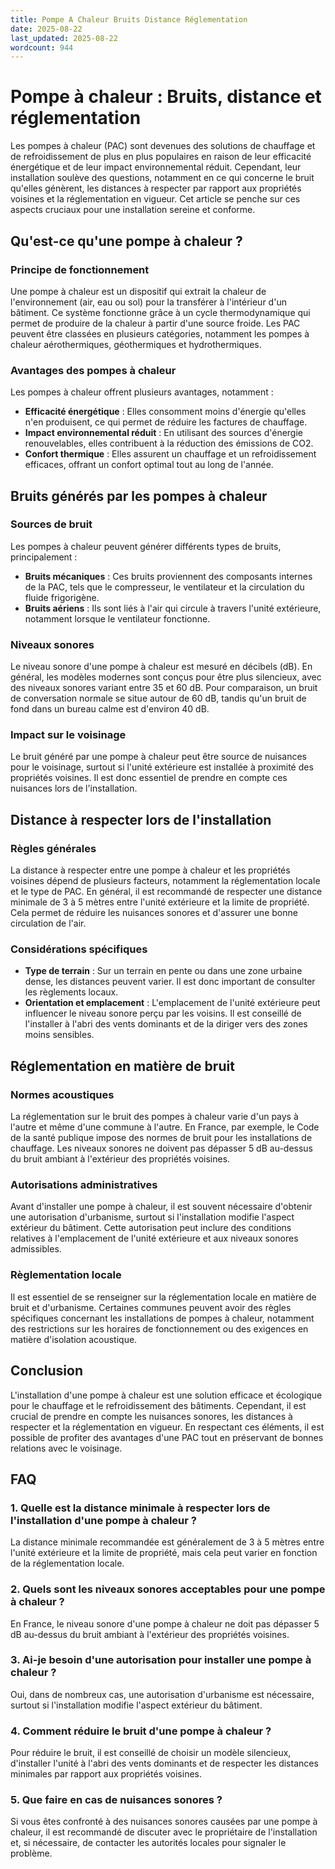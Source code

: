 ```yaml
---
title: Pompe A Chaleur Bruits Distance Réglementation
date: 2025-08-22
last_updated: 2025-08-22
wordcount: 944
---
```


# Pompe à chaleur : Bruits, distance et réglementation

Les pompes à chaleur (PAC) sont devenues des solutions de chauffage et de refroidissement de plus en plus populaires en raison de leur efficacité énergétique et de leur impact environnemental réduit. Cependant, leur installation soulève des questions, notamment en ce qui concerne le bruit qu'elles génèrent, les distances à respecter par rapport aux propriétés voisines et la réglementation en vigueur. Cet article se penche sur ces aspects cruciaux pour une installation sereine et conforme.

## Qu'est-ce qu'une pompe à chaleur ?

### Principe de fonctionnement

Une pompe à chaleur est un dispositif qui extrait la chaleur de l'environnement (air, eau ou sol) pour la transférer à l'intérieur d'un bâtiment. Ce système fonctionne grâce à un cycle thermodynamique qui permet de produire de la chaleur à partir d'une source froide. Les PAC peuvent être classées en plusieurs catégories, notamment les pompes à chaleur aérothermiques, géothermiques et hydrothermiques.

### Avantages des pompes à chaleur

Les pompes à chaleur offrent plusieurs avantages, notamment :

- **Efficacité énergétique** : Elles consomment moins d'énergie qu'elles n'en produisent, ce qui permet de réduire les factures de chauffage.
- **Impact environnemental réduit** : En utilisant des sources d'énergie renouvelables, elles contribuent à la réduction des émissions de CO2.
- **Confort thermique** : Elles assurent un chauffage et un refroidissement efficaces, offrant un confort optimal tout au long de l'année.

## Bruits générés par les pompes à chaleur

### Sources de bruit

Les pompes à chaleur peuvent générer différents types de bruits, principalement :

- **Bruits mécaniques** : Ces bruits proviennent des composants internes de la PAC, tels que le compresseur, le ventilateur et la circulation du fluide frigorigène.
- **Bruits aériens** : Ils sont liés à l'air qui circule à travers l'unité extérieure, notamment lorsque le ventilateur fonctionne.

### Niveaux sonores

Le niveau sonore d'une pompe à chaleur est mesuré en décibels (dB). En général, les modèles modernes sont conçus pour être plus silencieux, avec des niveaux sonores variant entre 35 et 60 dB. Pour comparaison, un bruit de conversation normale se situe autour de 60 dB, tandis qu'un bruit de fond dans un bureau calme est d'environ 40 dB.

### Impact sur le voisinage

Le bruit généré par une pompe à chaleur peut être source de nuisances pour le voisinage, surtout si l'unité extérieure est installée à proximité des propriétés voisines. Il est donc essentiel de prendre en compte ces nuisances lors de l'installation.

## Distance à respecter lors de l'installation

### Règles générales

La distance à respecter entre une pompe à chaleur et les propriétés voisines dépend de plusieurs facteurs, notamment la réglementation locale et le type de PAC. En général, il est recommandé de respecter une distance minimale de 3 à 5 mètres entre l'unité extérieure et la limite de propriété. Cela permet de réduire les nuisances sonores et d'assurer une bonne circulation de l'air.

### Considérations spécifiques

- **Type de terrain** : Sur un terrain en pente ou dans une zone urbaine dense, les distances peuvent varier. Il est donc important de consulter les règlements locaux.
- **Orientation et emplacement** : L'emplacement de l'unité extérieure peut influencer le niveau sonore perçu par les voisins. Il est conseillé de l'installer à l'abri des vents dominants et de la diriger vers des zones moins sensibles.

## Réglementation en matière de bruit

### Normes acoustiques

La réglementation sur le bruit des pompes à chaleur varie d'un pays à l'autre et même d'une commune à l'autre. En France, par exemple, le Code de la santé publique impose des normes de bruit pour les installations de chauffage. Les niveaux sonores ne doivent pas dépasser 5 dB au-dessus du bruit ambiant à l'extérieur des propriétés voisines.

### Autorisations administratives

Avant d'installer une pompe à chaleur, il est souvent nécessaire d'obtenir une autorisation d'urbanisme, surtout si l'installation modifie l'aspect extérieur du bâtiment. Cette autorisation peut inclure des conditions relatives à l'emplacement de l'unité extérieure et aux niveaux sonores admissibles.

### Règlementation locale

Il est essentiel de se renseigner sur la réglementation locale en matière de bruit et d'urbanisme. Certaines communes peuvent avoir des règles spécifiques concernant les installations de pompes à chaleur, notamment des restrictions sur les horaires de fonctionnement ou des exigences en matière d'isolation acoustique.

## Conclusion

L'installation d'une pompe à chaleur est une solution efficace et écologique pour le chauffage et le refroidissement des bâtiments. Cependant, il est crucial de prendre en compte les nuisances sonores, les distances à respecter et la réglementation en vigueur. En respectant ces éléments, il est possible de profiter des avantages d'une PAC tout en préservant de bonnes relations avec le voisinage.

## FAQ

### 1. Quelle est la distance minimale à respecter lors de l'installation d'une pompe à chaleur ?

La distance minimale recommandée est généralement de 3 à 5 mètres entre l'unité extérieure et la limite de propriété, mais cela peut varier en fonction de la réglementation locale.

### 2. Quels sont les niveaux sonores acceptables pour une pompe à chaleur ?

En France, le niveau sonore d'une pompe à chaleur ne doit pas dépasser 5 dB au-dessus du bruit ambiant à l'extérieur des propriétés voisines.

### 3. Ai-je besoin d'une autorisation pour installer une pompe à chaleur ?

Oui, dans de nombreux cas, une autorisation d'urbanisme est nécessaire, surtout si l'installation modifie l'aspect extérieur du bâtiment.

### 4. Comment réduire le bruit d'une pompe à chaleur ?

Pour réduire le bruit, il est conseillé de choisir un modèle silencieux, d'installer l'unité à l'abri des vents dominants et de respecter les distances minimales par rapport aux propriétés voisines.

### 5. Que faire en cas de nuisances sonores ?

Si vous êtes confronté à des nuisances sonores causées par une pompe à chaleur, il est recommandé de discuter avec le propriétaire de l'installation et, si nécessaire, de contacter les autorités locales pour signaler le problème.